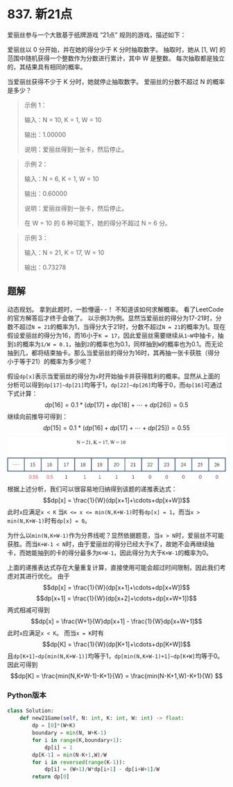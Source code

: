 # 837. 新21点

爱丽丝参与一个大致基于纸牌游戏 “21点” 规则的游戏，描述如下：

爱丽丝以 0 分开始，并在她的得分少于 K 分时抽取数字。 抽取时，她从 [1, W] 的范围中随机获得一个整数作为分数进行累计，其中 W 是整数。 每次抽取都是独立的，其结果具有相同的概率。

当爱丽丝获得不少于 K 分时，她就停止抽取数字。 爱丽丝的分数不超过 N 的概率是多少？

> 示例 1：
> 
> 输入：N = 10, K = 1, W = 10
> 
> 输出：1.00000
> 
> 说明：爱丽丝得到一张卡，然后停止。


> 示例 2：
> 
> 输入：N = 6, K = 1, W = 10
> 
> 输出：0.60000
> 
> 说明：爱丽丝得到一张卡，然后停止。
> 
> 在 W = 10 的 6 种可能下，她的得分不超过 N = 6 分。

> 示例 3：
> 
> 输入：N = 21, K = 17, W = 10
> 
> 输出：0.73278

## 题解
动态规划。
拿到此题时，一脸懵逼- -！  不知道该如何求解概率。 看了LeetCode的官方解答后才终于会做了。
以示例3为例。显然当爱丽丝的得分为17-21时，分数不超过`N = 21`的概率为1，当得分大于21时，分数不超过`N = 21`的概率为1。现在假设爱丽丝的得分为16，而16小于`K = 17`，因此爱丽丝需要继续从`1~W`中抽卡，抽到`1`的概率为`1/W = 0.1`，抽到`2`的概率也为0.1，同样抽到`W`的概率也为0.1。而无论抽到几，都将结束抽卡。那么当爱丽丝的得分为16时，其再抽一张卡获胜（得分小于等于21）的概率为多少呢？

假设`dp[x]`表示当爱丽丝的得分为`x`时开始抽卡并获得胜利的概率。显然从上面的分析可以得到`dp[17]~dp[21]`均等于1，`dp[22]~dp[26]`均等于0，而`dp[16]`可通过下式计算：
$$dp[16] = 0.1*(dp[17]+dp[18]+\cdots+dp[26]) = 0.5$$
继续向前推导可得到：
$$dp[15] = 0.1*(dp[16]+dp[17]+\cdots+dp[25]) = 0.55$$

![img1](img/837_img1.jpg)
根据上述分析，我们可以很容易地归纳得到该题的递推表达式：
$$dp[x] = \frac{1}{W}(dp[x+1]+\cdots+dp[x+W])$$
此时`x`应满足`x < K`
当`K <= x <= min(N,K+W-1)`时有`dp[x] = 1`，而当`x > min(N,K+W-1)`时有`dp[x] = 0`。

为什么以`min(N,K+W-1)`作为分界线呢？显然依据题意，当`x > N`时，爱丽丝不可能获胜。而当`K+W-1 < N`时，由于爱丽丝的得分已经大于`K`了，故她不会再继续抽卡，而她能抽到的卡的得分最多为`K+W-1`，因此得分为大于`K+W-1`的概率为0。

上面的递推表达式存在大量重复计算，直接使用可能会超过时间限制，因此我们考虑对其进行优化。
由于
$$dp[x] = \frac{1}{W}(dp[x+1]+\cdots+dp[x+W])$$
$$dp[x+1] = \frac{1}{W}(dp[x+2]+\cdots+dp[x+W+1])$$
两式相减可得到
$$dp[x] = \frac{W+1}{W}dp[x+1] - \frac{1}{W}dp[x+W+1]$$
此时`x`应满足`x < K`。
而当`x = K`时有
$$dp[K] = \frac{1}{W}(dp[K+1]+\cdots+dp[K+W])$$
且`dp[K+1]~dp[min(N,K+W-1)]`均等于1，`dp[min(N,K+W-1)+1]~dp[K+W]`均等于0。
因此可得到
$$dp[K] = \frac{min(N,K+W-1)-K+1}{W} = \frac{min(N-K+1,W)-K+1}{W} $$


### Python版本

```python
class Solution:
    def new21Game(self, N: int, K: int, W: int) -> float:
        dp = [0]*(W+K)
        boundary = min(N, W+K-1)
        for i in range(K,boundary+1):
            dp[i] = 1
        dp[K-1] = min(N-K+1,W)/W
        for i in reversed(range(K-1)):
            dp[i] = (W+1)/W*dp[i+1] - dp[i+W+1]/W
        return dp[0]
```